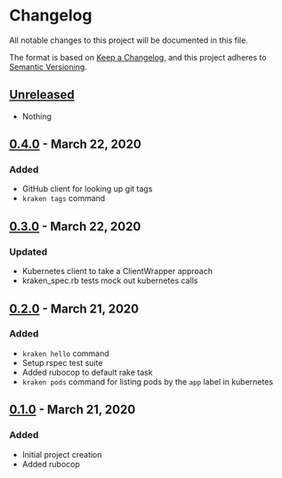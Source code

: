# Changelog
All notable changes to this project will be documented in this file.

The format is based on [Keep a Changelog](https://keepachangelog.com/en/1.0.0/),
and this project adheres to [Semantic Versioning](https://semver.org/spec/v2.0.0.html).

## [Unreleased]

- Nothing

## [0.4.0] - March 22, 2020

### Added
- GitHub client for looking up git tags
- `kraken tags` command

## [0.3.0] - March 22, 2020

### Updated
- Kubernetes client to take a ClientWrapper approach
- kraken_spec.rb tests mock out kubernetes calls

## [0.2.0] - March 21, 2020

### Added
- `kraken hello` command
- Setup rspec test suite
- Added rubocop to default rake task
- `kraken pods` command for listing pods by the `app` label in kubernetes

## [0.1.0] - March 21, 2020

### Added
- Initial project creation
- Added rubocop

[Unreleased]: https://github.com/jmtrusona/kraken/compare/v0.4.0...HEAD
[0.4.0]: https://github.com/jmtrusona/kraken/compare/v0.3.0...v0.4.0
[0.3.0]: https://github.com/jmtrusona/kraken/compare/v0.2.0...v0.3.0
[0.2.0]: https://github.com/jmtrusona/kraken/compare/v0.1.0...v0.2.0
[0.1.0]: https://github.com/jmtrusona/kraken/releases/tag/v0.1.0